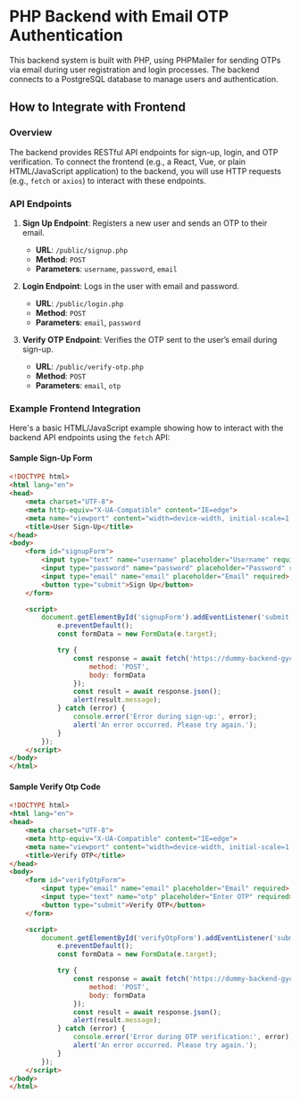 # PHP Backend with Email OTP Authentication

This backend system is built with PHP, using PHPMailer for sending OTPs via email during user registration and login processes. The backend connects to a PostgreSQL database to manage users and authentication.

## How to Integrate with Frontend

### Overview

The backend provides RESTful API endpoints for sign-up, login, and OTP verification. To connect the frontend (e.g., a React, Vue, or plain HTML/JavaScript application) to the backend, you will use HTTP requests (e.g., `fetch` or `axios`) to interact with these endpoints.

### API Endpoints

1. **Sign Up Endpoint**: Registers a new user and sends an OTP to their email.
   - **URL**: `/public/signup.php`
   - **Method**: `POST`
   - **Parameters**: `username`, `password`, `email`

2. **Login Endpoint**: Logs in the user with email and password.
   - **URL**: `/public/login.php`
   - **Method**: `POST`
   - **Parameters**: `email`, `password`

3. **Verify OTP Endpoint**: Verifies the OTP sent to the user’s email during sign-up.
   - **URL**: `/public/verify-otp.php`
   - **Method**: `POST`
   - **Parameters**: `email`, `otp`

### Example Frontend Integration

Here's a basic HTML/JavaScript example showing how to interact with the backend API endpoints using the `fetch` API:

#### Sample Sign-Up Form

```html
<!DOCTYPE html>
<html lang="en">
<head>
    <meta charset="UTF-8">
    <meta http-equiv="X-UA-Compatible" content="IE=edge">
    <meta name="viewport" content="width=device-width, initial-scale=1.0">
    <title>User Sign-Up</title>
</head>
<body>
    <form id="signupForm">
        <input type="text" name="username" placeholder="Username" required>
        <input type="password" name="password" placeholder="Password" required>
        <input type="email" name="email" placeholder="Email" required>
        <button type="submit">Sign Up</button>
    </form>

    <script>
        document.getElementById('signupForm').addEventListener('submit', async (e) => {
            e.preventDefault();
            const formData = new FormData(e.target);

            try {
                const response = await fetch('https://dummy-backend-gyc3.onrender.com/public/signup.php', {
                    method: 'POST',
                    body: formData
                });
                const result = await response.json();
                alert(result.message);
            } catch (error) {
                console.error('Error during sign-up:', error);
                alert('An error occurred. Please try again.');
            }
        });
    </script>
</body>
</html>
```

#### Sample Verify Otp Code

```html
<!DOCTYPE html>
<html lang="en">
<head>
    <meta charset="UTF-8">
    <meta http-equiv="X-UA-Compatible" content="IE=edge">
    <meta name="viewport" content="width=device-width, initial-scale=1.0">
    <title>Verify OTP</title>
</head>
<body>
    <form id="verifyOtpForm">
        <input type="email" name="email" placeholder="Email" required>
        <input type="text" name="otp" placeholder="Enter OTP" required>
        <button type="submit">Verify OTP</button>
    </form>

    <script>
        document.getElementById('verifyOtpForm').addEventListener('submit', async (e) => {
            e.preventDefault();
            const formData = new FormData(e.target);

            try {
                const response = await fetch('https://dummy-backend-gyc3.onrender.com/public/verify-otp.php', {
                    method: 'POST',
                    body: formData
                });
                const result = await response.json();
                alert(result.message);
            } catch (error) {
                console.error('Error during OTP verification:', error);
                alert('An error occurred. Please try again.');
            }
        });
    </script>
</body>
</html>
```

